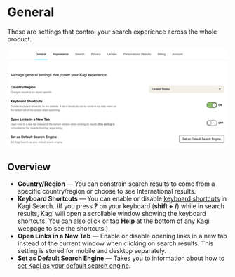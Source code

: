 # General

These are settings that control your search experience across the whole product.

![General Settings](media/general_settings.png)

## Overview

- **Country/Region** — You can constrain search results to come from a specific country/region or choose to see International results.
- **Keyboard Shortcuts** — You can enable or disable [keyboard shortcuts](../features/search-operators.md#keyboard_shortcuts) in Kagi Search. (If you press **?** on your keyboard (**shift + /**) while in search results, Kagi will open a scrollable window showing the keyboard shortcuts. You can also click or tap **Help** at the bottom of any Kagi webpage to see the shortcuts.)
- **Open Links in a New Tab** — Enable or disable opening links in a new tab instead of the current window when clicking on search results. This setting is stored for mobile and desktop separately.
- **Set as Default Search Engine** — Takes you to information about how to [set Kagi as your default search engine](../getting-started/setting-default.md).
